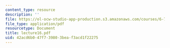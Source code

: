```yaml
---
content_type: resource
description: ''
file: https://ol-ocw-studio-app-production.s3.amazonaws.com/courses/6-772-compound-semiconductor-devices-spring-2003/42acd6b047f739803beaf3acd1f22275_lecture16.pdf
file_type: application/pdf
resourcetype: Document
title: lecture16.pdf
uid: 42acd6b0-47f7-3980-3bea-f3acd1f22275
---
```


